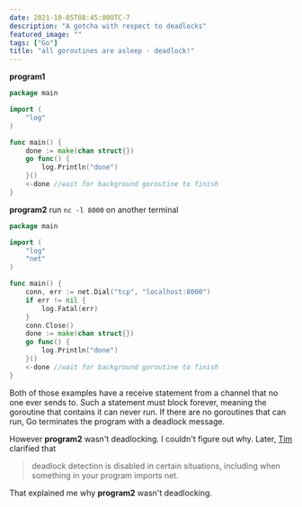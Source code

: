 ```yaml
---
date: 2021-10-05T08:45:00UTC-7
description: "A gotcha with respect to deadlocks"
featured_image: ""
tags: ["Go"]
title: "all goroutines are asleep - deadlock!"
---
```


**program1**
```Go
package main

import (
	"log"
)

func main() {
	done := make(chan struct{})
	go func() {
		log.Println("done")
	}()
	<-done //wait for background goroutine to finish
}
```

**program2**
run `nc -l 8000` on another terminal
```Go
package main

import (
	"log"
	"net"
)

func main() {
	conn, err := net.Dial("tcp", "localhost:8000")
	if err != nil {
		log.Fatal(err)
	}
	conn.Close()
	done := make(chan struct{})
	go func() {
		log.Println("done")
	}()
	<-done //wait for background goroutine to finish
}
```

Both of those examples have a receive statement from a channel that no one ever sends to. Such a statement must block forever, meaning the goroutine that contains it can never run. If there are no goroutines that can run, Go terminates the program with a deadlock message.

However **program2** wasn't deadlocking. I couldn't figure out why. Later, [Tim](https://github.com/theckman) clarified that

> deadlock detection is disabled in certain situations, including when something in your program imports net.

That explained me why **program2** wasn't deadlocking. 
